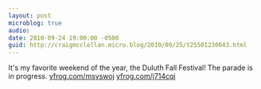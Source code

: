 ```yaml
---
layout: post
microblog: true
audio: 
date: 2010-09-24 19:00:00 -0500
guid: http://craigmcclellan.micro.blog/2010/09/25/t25501230643.html
---
```

It's my favorite weekend of the year, the Duluth Fall Festival! The parade is in progress. [yfrog.com/msyswoj](http://yfrog.com/msyswoj) [yfrog.com/j714cqj](http://yfrog.com/j714cqj)
